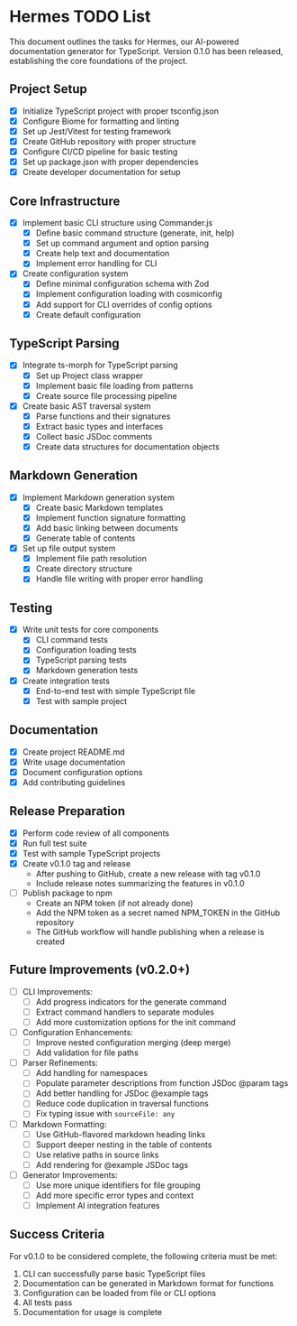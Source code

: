 # Hermes TODO List

This document outlines the tasks for Hermes, our AI-powered documentation generator for TypeScript. Version 0.1.0 has been released, establishing the core foundations of the project.

## Project Setup

- [x] Initialize TypeScript project with proper tsconfig.json
- [x] Configure Biome for formatting and linting
- [x] Set up Jest/Vitest for testing framework
- [x] Create GitHub repository with proper structure
- [x] Configure CI/CD pipeline for basic testing
- [x] Set up package.json with proper dependencies
- [x] Create developer documentation for setup

## Core Infrastructure

- [x] Implement basic CLI structure using Commander.js
  - [x] Define basic command structure (generate, init, help)
  - [x] Set up command argument and option parsing
  - [x] Create help text and documentation
  - [x] Implement error handling for CLI

- [x] Create configuration system
  - [x] Define minimal configuration schema with Zod
  - [x] Implement configuration loading with cosmiconfig
  - [x] Add support for CLI overrides of config options
  - [x] Create default configuration

## TypeScript Parsing

- [x] Integrate ts-morph for TypeScript parsing
  - [x] Set up Project class wrapper
  - [x] Implement basic file loading from patterns
  - [x] Create source file processing pipeline

- [x] Create basic AST traversal system
  - [x] Parse functions and their signatures
  - [x] Extract basic types and interfaces
  - [x] Collect basic JSDoc comments
  - [x] Create data structures for documentation objects

## Markdown Generation

- [x] Implement Markdown generation system
  - [x] Create basic Markdown templates
  - [x] Implement function signature formatting
  - [x] Add basic linking between documents
  - [x] Generate table of contents

- [x] Set up file output system
  - [x] Implement file path resolution
  - [x] Create directory structure
  - [x] Handle file writing with proper error handling

## Testing

- [x] Write unit tests for core components
  - [x] CLI command tests
  - [x] Configuration loading tests
  - [x] TypeScript parsing tests
  - [x] Markdown generation tests

- [x] Create integration tests
  - [x] End-to-end test with simple TypeScript file
  - [x] Test with sample project

## Documentation

- [x] Create project README.md
- [x] Write usage documentation
- [x] Document configuration options
- [x] Add contributing guidelines

## Release Preparation

- [x] Perform code review of all components
- [x] Run full test suite
- [x] Test with sample TypeScript projects
- [x] Create v0.1.0 tag and release
  - After pushing to GitHub, create a new release with tag v0.1.0
  - Include release notes summarizing the features in v0.1.0
- [ ] Publish package to npm
  - Create an NPM token (if not already done)
  - Add the NPM token as a secret named NPM_TOKEN in the GitHub repository
  - The GitHub workflow will handle publishing when a release is created

## Future Improvements (v0.2.0+)

- [ ] CLI Improvements:
  - [ ] Add progress indicators for the generate command
  - [ ] Extract command handlers to separate modules
  - [ ] Add more customization options for the init command

- [ ] Configuration Enhancements:
  - [ ] Improve nested configuration merging (deep merge)
  - [ ] Add validation for file paths

- [ ] Parser Refinements:
  - [ ] Add handling for namespaces
  - [ ] Populate parameter descriptions from function JSDoc @param tags
  - [ ] Add better handling for JSDoc @example tags
  - [ ] Reduce code duplication in traversal functions
  - [ ] Fix typing issue with `sourceFile: any`

- [ ] Markdown Formatting:
  - [ ] Use GitHub-flavored markdown heading links
  - [ ] Support deeper nesting in the table of contents
  - [ ] Use relative paths in source links
  - [ ] Add rendering for @example JSDoc tags

- [ ] Generator Improvements:
  - [ ] Use more unique identifiers for file grouping
  - [ ] Add more specific error types and context
  - [ ] Implement AI integration features

## Success Criteria

For v0.1.0 to be considered complete, the following criteria must be met:

1. CLI can successfully parse basic TypeScript files
2. Documentation can be generated in Markdown format for functions
3. Configuration can be loaded from file or CLI options
4. All tests pass
5. Documentation for usage is complete
